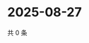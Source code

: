# 2025-08-27

共 0 条

<!-- BEGIN ZHIHUQUESTIONS -->
<!-- 最后更新时间 Wed Aug 27 2025 23:11:57 GMT+0800 (China Standard Time) -->

<!-- END ZHIHUQUESTIONS -->
